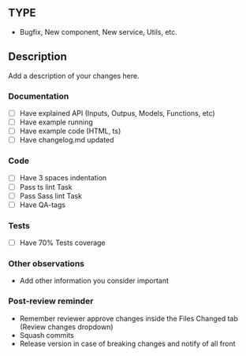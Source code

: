 ## TYPE
- Bugfix, New component, New service, Utils, etc.

## Description
Add a description of your changes here.

### Documentation
- [ ] Have explained API (Inputs, Outpus, Models, Functions, etc)
- [ ] Have example running
- [ ] Have example code (HTML, ts)
- [ ] Have changelog.md updated

### Code
- [ ] Have 3 spaces indentation
- [ ] Pass ts lint Task
- [ ] Pass Sass lint Task
- [ ] Have QA-tags

### Tests
- [ ] Have 70% Tests coverage

### Other observations
- Add other information you consider important

### Post-review reminder
- Remember reviewer approve changes inside the Files Changed tab (Review changes dropdown)
- Squash commits
- Release version in case of breaking changes and notify of all front
